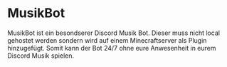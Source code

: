 # MusikBot
MusikBot ist ein besondserer Discord Musik Bot. Dieser muss nicht local gehostet werden sondern wird auf einem Minecraftserver als Plugin hinzugefügt. Somit kann der Bot 24/7 ohne eure Anwesenheit in eurem Discord Musik spielen. 
